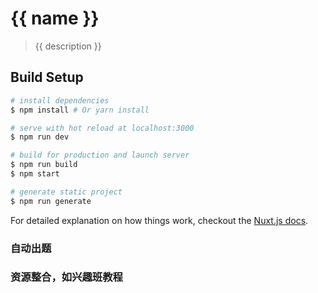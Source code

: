 <!--
 * @Author: mckay
 * @Date: 2019-12-13 15:13:14
 * @LastEditors: mckay
 * @LastEditTime: 2019-12-17 09:00:12
 * @Description: 
 -->
# {{ name }}

> {{ description }}

## Build Setup

``` bash
# install dependencies
$ npm install # Or yarn install

# serve with hot reload at localhost:3000
$ npm run dev

# build for production and launch server
$ npm run build
$ npm start

# generate static project
$ npm run generate
```

For detailed explanation on how things work, checkout the [Nuxt.js docs](https://github.com/nuxt/nuxt.js).


### 自动出题
### 资源整合，如兴趣班教程